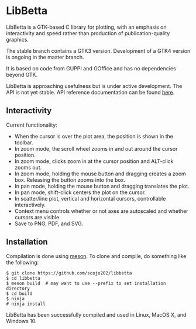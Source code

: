 # LibBetta

LibBetta is a GTK-based C library for plotting, with an emphasis on interactivity and speed
rather than production of publication-quality graphics.

The stable branch contains a GTK3 version. Development of a GTK4 version is ongoing in the master branch.

It is based on code from GUPPI and GOffice and has no dependencies beyond GTK.

LibBetta is approaching usefulness but is under active development. The API is not
yet stable. API reference documentation can be found [here](https://scojo202.github.io/libbetta/docs).

## Interactivity

Current functionality:

* When the cursor is over the plot area, the position is shown in the toolbar.
* In zoom mode, the scroll wheel zooms in and out around the cursor position.
* In zoom mode, clicks zoom in at the cursor position and ALT-click zooms out.
* In zoom mode, holding the mouse button and dragging creates a zoom box.
Releasing the button zooms into the box.
* In pan mode, holding the mouse button and dragging translates the plot.
* In pan mode, shift-click centers the plot on the cursor.
* In scatter/line plot, vertical and horizontal cursors, controllable interactively.
* Context menu controls whether or not axes are autoscaled and whether cursors are visible.
* Save to PNG, PDF, and SVG.

## Installation

Compilation is done using [meson](http://mesonbuild.com). To clone and compile, do something like the following:

    $ git clone https://github.com/scojo202/libbetta
    $ cd libbetta
    $ meson build  # may want to use --prefix to set installation directory
    $ cd build
    $ ninja
    # ninja install

LibBetta has been successfully compiled and used in Linux, MacOS X, and Windows 10.
